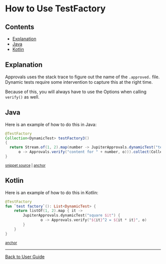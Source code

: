 <a id="top"></a>

# How to Use TestFactory

<!-- toc -->
## Contents

  * [Explanation](#explanation)
  * [Java](#java)
  * [Kotlin](#kotlin)<!-- endToc -->

## Explanation
Approvals uses the stack trace to figure out the name of the `.approved.` file.
Dynamic tests require some intervention to capture this at the right time.

Because of this, you will always have to use the Options when calling `verify()` as well.

## Java
Here is an example of how to do this in Java:

<!-- snippet: java_dynamic_test -->
<a id='snippet-java_dynamic_test'></a>
```java
@TestFactory
Collection<DynamicTest> testFactory3()
{
  return Stream.of(1, 2).map(number -> JupiterApprovals.dynamicTest("test " + number,
      o -> Approvals.verify("content for " + number, o))).collect(Collectors.toList());
}
```
<sup><a href='/approvaltests/src/test/java/org/approvaltests/namer/JUnit5StackTraceNamerTest.java#L129-L136' title='Snippet source file'>snippet source</a> | <a href='#snippet-java_dynamic_test' title='Start of snippet'>anchor</a></sup>
<!-- endSnippet -->

## Kotlin
Here is an example of how to do this in Kotlin:

<!-- snippet: kotlin_dynamic_test -->
<a id='snippet-kotlin_dynamic_test'></a>
```kt
@TestFactory
fun `test factory`(): List<DynamicTest> {
    return listOf(1, 2).map { it ->
        JupiterApprovals.dynamicTest("square $it") {
                o -> Approvals.verify("${it}^2 = ${it * it}", o)
        }
    }
}
```
<sup><a href='#snippet-kotlin_dynamic_test' title='Start of snippet'>anchor</a></sup>
<!-- endSnippet -->

---

[Back to User Guide](/doc/README.md#top)
